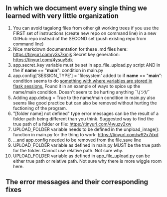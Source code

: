 ## In which we document every single thing we learned with very little organization
1. You can avoid tagalong files from other git working trees if you use the FIRST set of instructions (create new repo on command line) in a new GitHub repo instead of the SECOND set (push existing repo from command line)
2. Nice markdown documentation for these .md files here: https://tinyurl.com/y3s7kmjk
Secret key generation: https://tinyurl.com/4ysuy5dk
3. app.secret_key variable must be set in app_file_upload.py script AND in the if __name__ == "__main__": condition in main.py
4. app.config['SESSION_TYPE'] = 'filesystem' added to if __name__ == "__main__": condition seems to do [something with where variables are stored in flask sessions.](https://tinyurl.com/2p9awsuv) Found it in an example of ways to spice up the name/main condition. Doesn't seem to be hurting anything ¯\\_(ツ)_/¯
5. Adding app.debug = True to the name/main condition in main.py also seems like good practice but can also be removed without hurting the fuctioning of the program.
6. "[folder name] not defined" type error messages can be the result of a folder path being different than you think. Suggested way to find the true path of a folder or file: https://tinyurl.com/4wuzy2xw
7. UPLOAD_FOLDER variable needs to be defined in the unpload_image(): function in main.py for the thing to work: https://tinyurl.com/w92x7dxd
8. ...and app.config needed to be removed from the file.save line 
9. UPLOAD_FOLDER variable as defined in main.py MUST be the true path for the folder. Cannot use relative path. Not sure why.
10. UPLOAD_FOLDER variable as defined in app_file_upload.py can be either true path or relative path. Not sure why there is more wiggle room here.

## The error messages and their corresponding fixes